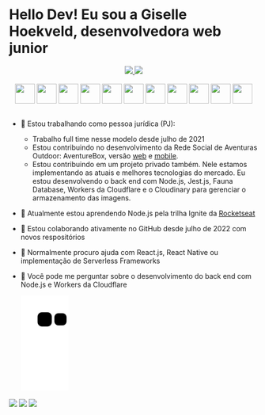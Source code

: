 # Hello Dev! Eu sou a Giselle Hoekveld, desenvolvedora web junior    

<div align="center">
  <a href="https://github.com/gihoekveld">
  <img height="180em" src="https://github-readme-stats.vercel.app/api/top-langs/?username=gihoekveld&layout=compact&langs_count=7&theme=dracula"/>
  <img height="180em" src="https://github-readme-stats.vercel.app/api?username=gihoekveld&show_icons=true&theme=dracula&include_all_commits=true&count_private=true"/>
  </a>
</div>
<br/>
<div align="center">
  <img src="https://cdn.jsdelivr.net/gh/devicons/devicon/icons/typescript/typescript-plain.svg" width="40" height="40" /> <img src="https://cdn.jsdelivr.net/gh/devicons/devicon/icons/javascript/javascript-plain.svg" width="40" height="40" /> <img src="https://cdn.jsdelivr.net/gh/devicons/devicon/icons/react/react-original.svg" width="40" height="40" /> <img src="https://cdn.jsdelivr.net/gh/devicons/devicon/icons/nodejs/nodejs-plain.svg" width="40" height="40" /> <img src="https://cdn.jsdelivr.net/gh/devicons/devicon/icons/jest/jest-plain.svg" width="40" height="40" /> <img src="https://cdn.jsdelivr.net/gh/devicons/devicon/icons/html5/html5-plain.svg" width="40" height="40" /> <img src="https://cdn.jsdelivr.net/gh/devicons/devicon/icons/css3/css3-plain.svg" width="40" height="40" /> <img src="https://cdn.jsdelivr.net/gh/devicons/devicon/icons/graphql/graphql-plain.svg" width="40" height="40" /> <img src="https://cdn.jsdelivr.net/gh/devicons/devicon/icons/vscode/vscode-original.svg" width="40" height="40" /> <img src="https://cdn.jsdelivr.net/gh/devicons/devicon/icons/git/git-plain.svg" width="40" height="40" /> <img src="https://cdn.jsdelivr.net/gh/devicons/devicon/icons/php/php-plain.svg" width="40" height="40" />
</div>
  
## 

- 🔭 Estou trabalhando como pessoa jurídica (PJ):
  - Trabalho full time nesse modelo desde julho de 2021
  - Estou contribuindo no desenvolvimento da Rede Social de Aventuras Outdoor: AventureBox, versão <a href="https://aventurebox.com/" target="_blank">web</a> e <a href="https://apps.apple.com/br/app/aventurebox/id1479232795" target="_blank">mobile</a>.
  - Estou contribuindo em um projeto privado também. Nele estamos implementando as atuais e melhores tecnologias do mercado. Eu estou desenvolvendo o back end com Node.js, Jest.js, Fauna Database, Workers da Cloudflare e o Cloudinary para gerenciar o armazenamento das imagens.
- 🌱 Atualmente estou aprendendo Node.js pela trilha Ignite da <a href="https://www.rocketseat.com.br/" target="_blank">Rocketseat</a>
- 👯 Estou colaborando ativamente no GitHub desde julho de 2022 com novos respositórios
- 🤔 Normalmente procuro ajuda com React.js, React Native ou implementação de Serverless Frameworks
- 💬 Você pode me perguntar sobre o desenvolvimento do back end com Node.js e Workers da Cloudflare    

  ![Snake animation](https://github.com/gihoekveld/gihoekveld/blob/output/github-contribution-grid-snake.svg)
  
<div>
  <a href="https://www.linkedin.com/in/giselle-hoekveld-1b8081142" target="_blank"><img src="https://img.shields.io/badge/-LinkedIn-%230077B5?style=for-the-badge&logo=linkedin&logoColor=white" target="_blank"></a>
  <a href="mailto:gisellehoekveld@gmail.com"><img src="https://img.shields.io/badge/-Gmail-%23333?style=for-the-badge&logo=gmail&logoColor=white" target="_blank"></a>
  <a href="https://instagram.com/gihoekveld" target="_blank"><img src="https://img.shields.io/badge/-Instagram-%23E4405F?style=for-the-badge&logo=instagram&logoColor=white" target="_blank"></a>
</div> 

